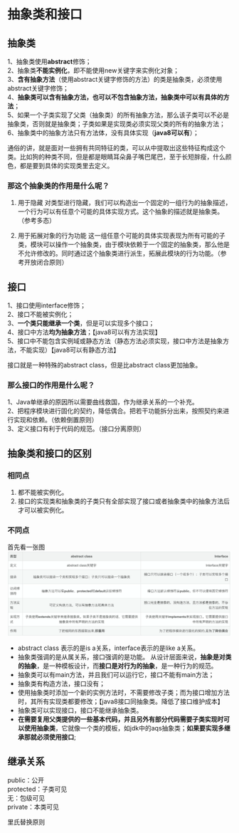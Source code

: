 # 抽象类和接口
## 抽象类
1、抽象类使用**abstract**修饰；  
2、抽象类**不能实例化**，即不能使用new关键字来实例化对象；  
3、**含有抽象方法**（使用abstract关键字修饰的方法）的类是抽象类，必须使用abstract关键字修饰；  
4、**抽象类可以含有抽象方法，也可以不包含抽象方法，抽象类中可以有具体的方法**；  
5、如果一个子类实现了父类（抽象类）的所有抽象方法，那么该子类可以不必是抽象类，否则就是抽象类；子类如果是实现类必须实现父类的所有的抽象方法；  
6、抽象类中的抽象方法只有方法体，没有具体实现（**java8可以有**）；

通俗的讲，就是面对一些拥有共同特征的类，可以从中提取出这些特征构成这个类。比如狗的种类不同，但是都是眼睛耳朵鼻子嘴巴尾巴，至于长短胖瘦，什么颜色，都是要到具体的实现类里去定义。
### 那这个抽象类的作用是什么呢？
1. 用于隐藏
对类型进行隐藏，我们可以构造出一个固定的一组行为的抽象描述，一个行为可以有任意个可能的具体实现方式。这个抽象的描述就是抽象类。（参考多态）

2. 用于拓展对象的行为功能
这一组任意个可能的具体实现表现为所有可能的子类，模块可以操作一个抽象类，由于模块依赖于一个固定的抽象类，那么他是不允许修改的。同时通过这个抽象类进行派生，拓展此模块的行为功能。（参考开放闭合原则）

## 接口
1、接口使用interface修饰；  
2、接口不能被实例化；  
3、**一个类只能继承一个类**，但是可以实现多个接口；  
4、接口中方法**均为抽象方法**；【java8可以有方法实现】  
5、接口中不能包含实例域或静态方法（静态方法必须实现，接口中方法是抽象方法，不能实现）【java8可以有静态方法】

接口就是一种特殊的abstract class，但是比abstract class更加抽象。
### 那么接口的作用是什么呢？
1、Java单继承的原因所以需要曲线救国，作为继承关系的一个补充。  
2、把程序模块进行固化的契约，降低偶合。把若干功能拆分出来，按照契约来进行实现和依赖。（依赖倒置原则）  
3、定义接口有利于代码的规范。（接口分离原则）  

## 抽象类和接口的区别
### 相同点
1. 都不能被实例化。
2. 接口的实现类和抽象类的子类只有全部实现了接口或者抽象类中的抽象方法后才可以被实例化。

### 不同点
首先看一张图
![比较图](抽象类和接口区别.webp)
- abstract class 表示的是is a关系，interface表示的是like a关系。
- 抽象类强调的是从属关系，接口强调的是功能。
从设计层面来说，**抽象是对类的抽象**，是一种模板设计，而**接口是对行为的抽象**，是一种行为的规范。
- 抽象类可以有main方法，并且我们可以运行它，接口不能有main方法；
- 抽象类有构造方法，接口没有；
- 使用抽象类时添加一个新的实例方法时，不需要修改子类；而为接口增加方法时，其所有实现类都要修改；【java8接口同抽象类。降低了接口维护成本】
- 抽象类可以实现接口，接口不能继承抽象类。
- **在需要复用父类提供的一些基本代码，并且另外有部分代码需要子类实现时可以使用抽象类**，它就像一个类的模板，如jdk中的aqs抽象类；**如果要实现多继承那就必须使用接口**;


## 继承关系
public：公开  
protected：子类可见  
无：包级可见  
private：本类可见

里氏替换原则